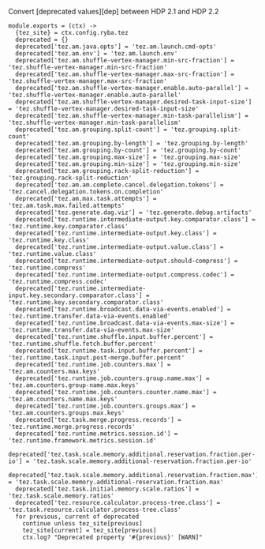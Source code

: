 
Convert [deprecated values][dep] between HDP 2.1 and HDP 2.2

    module.exports = (ctx) ->
      {tez_site} = ctx.config.ryba.tez
      deprecated = {}
      deprecated['tez.am.java.opts'] = 'tez.am.launch.cmd-opts'
      deprecated['tez.am.env'] = 'tez.am.launch.env'
      deprecated['tez.am.shuffle-vertex-manager.min-src-fraction'] = 'tez.shuffle-vertex-manager.min-src-fraction'
      deprecated['tez.am.shuffle-vertex-manager.max-src-fraction'] = 'tez.shuffle-vertex-manager.max-src-fraction'
      deprecated['tez.am.shuffle-vertex-manager.enable.auto-parallel'] = 'tez.shuffle-vertex-manager.enable.auto-parallel'
      deprecated['tez.am.shuffle-vertex-manager.desired-task-input-size'] = 'tez.shuffle-vertex-manager.desired-task-input-size'
      deprecated['tez.am.shuffle-vertex-manager.min-task-parallelism'] = 'tez.shuffle-vertex-manager.min-task-parallelism'
      deprecated['tez.am.grouping.split-count'] = 'tez.grouping.split-count'
      deprecated['tez.am.grouping.by-length'] = 'tez.grouping.by-length'
      deprecated['tez.am.grouping.by-count'] = 'tez.grouping.by-count'
      deprecated['tez.am.grouping.max-size'] = 'tez.grouping.max-size'
      deprecated['tez.am.grouping.min-size'] = 'tez.grouping.min-size'
      deprecated['tez.am.grouping.rack-split-reduction'] = 'tez.grouping.rack-split-reduction'
      deprecated['tez.am.am.complete.cancel.delegation.tokens'] = 'tez.cancel.delegation.tokens.on.completion'
      deprecated['tez.am.max.task.attempts'] = 'tez.am.task.max.failed.attempts'
      deprecated['tez.generate.dag.viz'] = 'tez.generate.debug.artifacts'
      deprecated['tez.runtime.intermediate-output.key.comparator.class'] = 'tez.runtime.key.comparator.class'
      deprecated['tez.runtime.intermediate-output.key.class'] = 'tez.runtime.key.class'
      deprecated['tez.runtime.intermediate-output.value.class'] = 'tez.runtime.value.class'
      deprecated['tez.runtime.intermediate-output.should-compress'] = 'tez.runtime.compress'
      deprecated['tez.runtime.intermediate-output.compress.codec'] = 'tez.runtime.compress.codec'
      deprecated['tez.runtime.intermediate-input.key.secondary.comparator.class'] = 'tez.runtime.key.secondary.comparator.class'
      deprecated['tez.runtime.broadcast.data-via-events.enabled'] = 'tez.runtime.transfer.data-via-events.enabled'
      deprecated['tez.runtime.broadcast.data-via-events.max-size'] = 'tez.runtime.transfer.data-via-events.max-size'
      deprecated['tez.runtime.shuffle.input.buffer.percent'] = 'tez.runtime.shuffle.fetch.buffer.percent'
      deprecated['tez.runtime.task.input.buffer.percent'] = 'tez.runtime.task.input.post-merge.buffer.percent'
      deprecated['tez.runtime.job.counters.max'] = 'tez.am.counters.max.keys'
      deprecated['tez.runtime.job.counters.group.name.max'] = 'tez.am.counters.group-name.max.keys'
      deprecated['tez.runtime.job.counters.counter.name.max'] = 'tez.am.counters.name.max.keys'
      deprecated['tez.runtime.job.counters.groups.max'] = 'tez.am.counters.groups.max.keys'
      deprecated['tez.task.merge.progress.records'] = 'tez.runtime.merge.progress.records'
      deprecated['tez.runtime.metrics.session.id'] = 'tez.runtime.framework.metrics.session.id'
      deprecated['tez.task.scale.memory.additional.reservation.fraction.per-io'] = 'tez.task.scale.memory.additional-reservation.fraction.per-io'
      deprecated['tez.task.scale.memory.additional.reservation.fraction.max'] = 'tez.task.scale.memory.additional-reservation.fraction.max'
      deprecated['tez.task.initial.memory.scale.ratios'] = 'tez.task.scale.memory.ratios'
      deprecated['tez.resource.calculator.process-tree.class'] = 'tez.task.resource.calculator.process-tree.class'
      for previous, current of deprecated
        continue unless tez_site[previous]
        tez_site[current] = tez_site[previous]
        ctx.log? "Deprecated property '#{previous}' [WARN]"

[dev]: http://docs.hortonworks.com/HDPDocuments/HDP2/HDP-2.2.4/bk_upgrading_hdp_manually/content/start-tez-21.html


